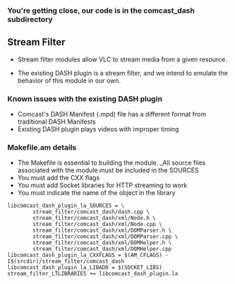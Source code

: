 ### You're getting close, our code is in the comcast_dash subdirectory

## Stream Filter

* Stream filter modules allow VLC to stream media from a given resource.

* The existing DASH plugin is a stream filter, and we intend to emulate the behavior of this module in our own.


### Known issues with the existing DASH plugin

* Comcast's DASH Manifest (.mpd) file has a different format from traditional DASH Manifests
* Existing DASH plugin plays videos with improper timing


### Makefile.am details

* The Makefile is essential to building the module. _All source files associated with the module must be included in the SOURCES
* You must add the CXX flags
* You must add Socket libraries for HTTP streaming to work
* You must indicate the name of the object in the library

```
libcomcast_dash_plugin_la_SOURCES = \
        stream_filter/comcast_dash/dash.cpp \
        stream_filter/comcast_dash/xml/Node.h \
        stream_filter/comcast_dash/xml/Node.cpp \
        stream_filter/comcast_dash/xml/DOMParser.h \
        stream_filter/comcast_dash/xml/DOMParser.cpp \
        stream_filter/comcast_dash/xml/DOMHelper.h \
        stream_filter/comcast_dash/xml/DOMHelper.cpp
libcomcast_dash_plugin_la_CXXFLAGS = $(AM_CFLAGS) -I$(srcdir)/stream_filter/comcast_dash
libcomcast_dash_plugin_la_LIBADD = $(SOCKET_LIBS)
stream_filter_LTLIBRARIES += libcomcast_dash_plugin.la
```
